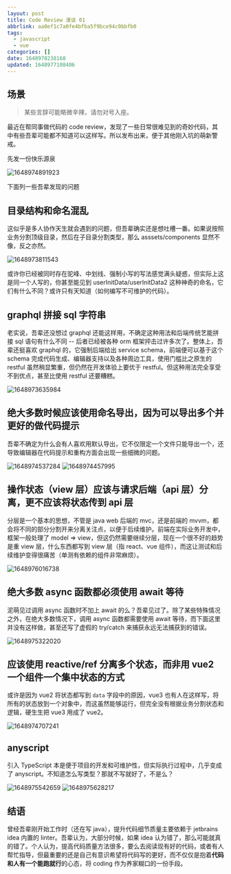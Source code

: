 ```yaml
---
layout: post
title: Code Review 漫谈 01
abbrlink: aa0ef1c7a0fe4bfba5f9bce94c0bbfb0
tags:
  - javascript
  - vue
categories: []
date: 1648970238168
updated: 1648977108406
---
```


## 场景

> 某些言辞可能略微辛辣，请勿对号入座。

最近在帮同事做代码的 code review，发现了一些日常很难见到的奇妙代码，其中有些吾辈可能都不知道可以这样写。所以发布出来，便于其他刚入坑的萌新警戒。

先发一份快乐源泉

![1648974891923](/resources/a1e4918a0e834fba9d2a9a3b3d116fe4.png)

下面列一些吾辈发现的问题

## 目录结构和命名混乱

这似乎是多人协作天生就会遇到的问题，但吾辈确实还是想吐槽一番。如果说按照业务分割顶级目录，然后在子目录分割类型，那么 asssets/components 显然不像，反之亦然。

![1648973811543](/resources/161aede761584deebbe48e7be4037b6b.png)

或许你已经被同时存在驼峰、中划线、强制小写的写法感觉满头疑惑，但实际上这是同一个人写的，你甚至能见到 userInitData/userInitData2 这种神奇的命名，它们有什么不同？或许只有天知道（如何编写不可维护的代码）。

## graphql 拼接 sql 字符串

老实说，吾辈还没想过 graphql 还能这样用，不确定这种用法和后端传统艺能拼接 sql 语句有什么不同 -- 后者已经被各种 orm 框架抨击过许多次了。整体上，吾辈还挺喜欢 graphql 的，它强制后端给出 service schema，前端便可以基于这个 schema 完成代码生成、编辑器支持以及各种周边工具，使用门槛比之原生的 restful 虽然稍显繁重，但仍然在开发体验上要优于 restful。但这种用法完全享受不到优点，甚至比使用 restful 还要糟糕。

![1648973635984](/resources/a7610cd7d8f4497da83ef55951c0afb2.png)

## 绝大多数时候应该使用命名导出，因为可以导出多个并更好的做代码提示

吾辈不确定为什么会有人喜欢用默认导出，它不仅限定一个文件只能导出一个，还导致编辑器在代码提示和重构方面会出现一些细微的问题。

![1648974537284](/resources/3b9aaca8482046c585ecb4f27cb14b6b.png)
![1648974457995](/resources/6968acf3ffa449738555bda1f72e054a.png)

## 操作状态（view 层）应该与请求后端（api 层）分离，更不应该将状态传到 api 层

分层是一个基本的思想，不管是 java web 后端的 mvc，还是前端的 mvvm，都会将不同的部分分割开来分离关注点，以便于后续维护。前端在实际业务开发中，框架一般处理了 model => view，但这仍然需要继续分层，现在一个很不好的趋势是重 view 层，什么东西都写到 view 层（指 react、vue 组件），而这让测试和后续维护变得很痛苦（单测有依赖的组件非常麻烦）。

![1648976016738](/resources/365644f6ee564ac9b8a0ddc48ad55582.png)

## 绝大多数 async 函数都必须使用 await 等待

泥萌见过调用 async 函数时不加上 await 的么？吾辈见过了。除了某些特殊情况之外，在绝大多数情况下，调用 async 函数都需要使用 await 等待，而下面这里并没有这样做，甚至还写了虚假的 try/catch 来捕获永远无法捕获到的错误。

![1648975322020](/resources/8607b5d643b6465eb0f32f36fba1325d.png)

## 应该使用 reactive/ref 分离多个状态，而非用 vue2 一个组件一个集中状态的方式

或许是因为 vue2 将状态都写到 `data` 字段中的原因，vue3 也有人在这样写，将所有的状态放到一个对象中，而这虽然能够运行，但完全没有根据业务分割状态和逻辑，硬生生把 vue3 用成了 vue2。

![1648974707241](/resources/7af843a192da4864bc2eed3d9f413ad8.png)

## anyscript

引入 TypeScript 本是便于项目的开发和可维护性，但实际执行过程中，几乎变成了 anyscript。不知道怎么写类型？那就不写就好了，不是么？

![1648975542659](/resources/82757bba467e473490aac210265ce014.png)
![1648975628217](/resources/7dfe37881c1140218ebc7c2f1c563dc5.png)

## 结语

曾经吾辈刚开始工作时（还在写 java），提升代码细节质量主要依赖于 jetbrains idea 内置的 linter。吾辈认为，大部分时候，如果 idea 认为错了，那么可能就真的错了。个人认为，提高代码质量方法很多，要么去阅读现有好的代码，或者有人帮忙指导，但最重要的还是自己有意识希望将代码写的更好，而不仅仅是抱着**代码和人有一个能跑就行**的心态，将 coding 作为养家糊口的一份手段。
